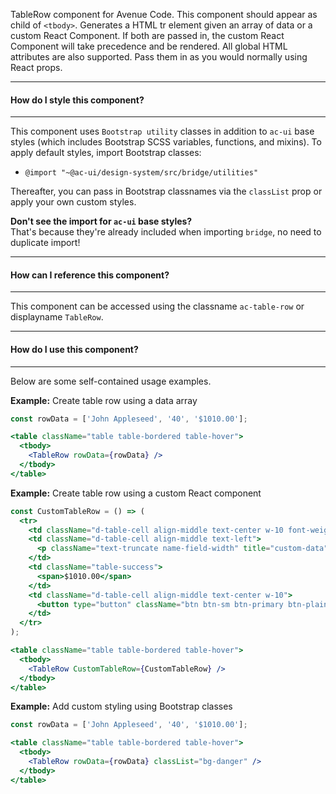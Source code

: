 TableRow component for Avenue Code. This component should appear as child of `<tbody>`.
Generates a HTML tr element given an array of data or a custom React Component. If both are passed in, the custom React Component will take precedence and be rendered. All global HTML attributes are also supported. Pass them in as you would normally using React props.

___
#### **How do I style this component?**
___
This component uses `Bootstrap utility` classes in addition to `ac-ui` base styles (which includes Bootstrap SCSS variables, functions, and mixins).
To apply default styles, import Bootstrap classes:
  * `@import "~@ac-ui/design-system/src/bridge/utilities"`

Thereafter, you can pass in Bootstrap classnames via the `classList` prop or apply your own custom styles.

**Don't see the import for `ac-ui` base styles?**  
That's because they're already included when importing `bridge`, no need to duplicate import!

___
#### **How can I reference this component?**
___
This component can be accessed using the classname `ac-table-row` or displayname `TableRow`.

___
#### **How do I use this component?**
___
Below are some self-contained usage examples.

**Example:** Create table row using a data array
```jsx
const rowData = ['John Appleseed', '40', '$1010.00'];

<table className="table table-bordered table-hover">
  <tbody>
    <TableRow rowData={rowData} />
  </tbody>
</table>
```

**Example:** Create table row using a custom React component
```jsx
const CustomTableRow = () => (
  <tr>
    <td className="d-table-cell align-middle text-center w-10 font-weight-bold">John Appleseed</td>
    <td className="d-table-cell align-middle text-left">
      <p className="text-truncate name-field-width" title="custom-data">40</p>
    </td>
    <td className="table-success">
      <span>$1010.00</span>
    </td>
    <td className="d-table-cell align-middle text-center w-10">
      <button type="button" className="btn btn-sm btn-primary btn-plain btn-rounded">Check</button>
    </td>
  </tr>
);

<table className="table table-bordered table-hover">
  <tbody>
    <TableRow CustomTableRow={CustomTableRow} />
  </tbody>
</table>
```

**Example:** Add custom styling using Bootstrap classes
```jsx
const rowData = ['John Appleseed', '40', '$1010.00'];

<table className="table table-bordered table-hover">
  <tbody>
    <TableRow rowData={rowData} classList="bg-danger" />
  </tbody>
</table>
```
